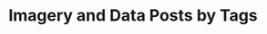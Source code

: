 ---
layout: archive
permalink: /imagery-data/
title: "Imagery and Data Posts by Tags"
author_profile: true
header:
    image: "/images/homepage_img.jpg"
---